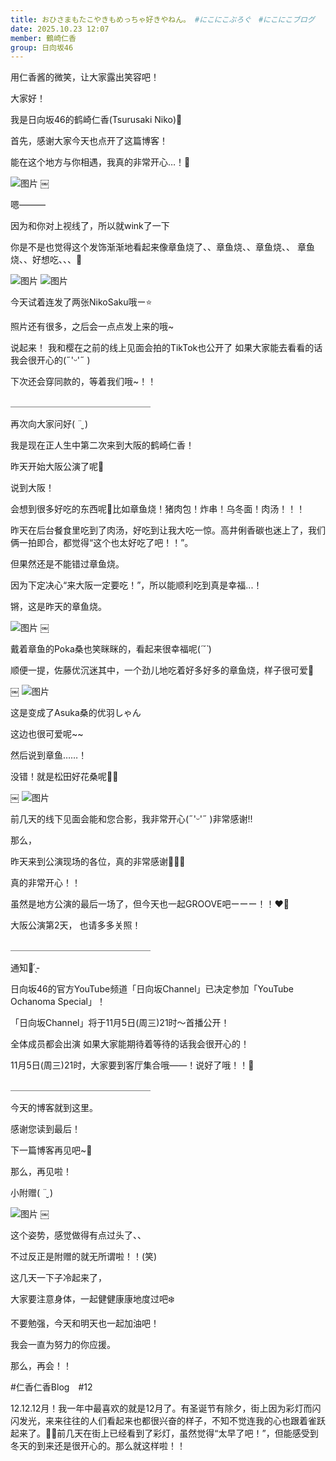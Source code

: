```yaml
---
title: おひさまもたこやきもめっちゃ好きやねん。 #にこにこぶろぐ　#にこにこブログ
date: 2025.10.23 12:07
member: 鶴崎仁香
group: 日向坂46
---
```


用仁香酱的微笑，让大家露出笑容吧！







大家好！

我是日向坂46的鹤崎仁香(Tsurusaki Niko)🍡



首先，感谢大家今天也点开了这篇博客！


能在这个地方与你相遇，我真的非常开心…！🩶



![图片](https://cdn.hinatazaka46.com/files/14/diary/official/member/moblog/202510/mobwLfOAM.jpg)
￼

嗯———

因为和你对上视线了，所以就wink了一下




你是不是也觉得这个发饰渐渐地看起来像章鱼烧了、、章鱼烧、、章鱼烧、、
章鱼烧、、好想吃、、、🐙




![图片](https://cdn.hinatazaka46.com/files/14/diary/official/member/moblog/202510/mobO2Z3fZ.jpg)
![图片](https://cdn.hinatazaka46.com/files/14/diary/official/member/moblog/202510/mob4o4E5v.jpg)



今天试着连发了两张NikoSaku哦ー⭐️


照片还有很多，之后会一点点发上来的哦~


说起来！
我和樱在之前的线上见面会拍的TikTok也公开了
如果大家能去看看的话我会很开心的(˶'ᵕ'˶ )‪︎



下次还会穿同款的，等着我们哦~！！


＿＿＿＿＿＿＿＿＿＿＿＿＿＿＿＿


再次向大家问好( ¨̮ )



我是现在正人生中第二次来到大阪的鹤崎仁香！



昨天开始大阪公演了呢💭



说到大阪！


会想到很多好吃的东西呢💭比如章鱼烧！猪肉包！炸串！乌冬面！肉汤！！！



昨天在后台餐食里吃到了肉汤，好吃到让我大吃一惊。高井俐香碳也迷上了，我们俩一拍即合，都觉得“这个也太好吃了吧！！”。



但果然还是不能错过章鱼烧。



因为下定决心“来大阪一定要吃！”，所以能顺利吃到真是幸福...！




锵，这是昨天的章鱼烧。

![图片](https://cdn.hinatazaka46.com/files/14/diary/official/member/moblog/202510/mobVSjCi1.jpg)
￼

戴着章鱼的Poka桑也笑眯眯的，看起来很幸福呢(*´˘`*)







顺便一提，佐藤优沉迷其中，一个劲儿地吃着好多好多的章鱼烧，样子很可爱🪽


￼
![图片](https://cdn.hinatazaka46.com/files/14/diary/official/member/moblog/202510/mobdfKw0P.jpg)


这是变成了Asuka桑的优羽しゃん

这边也很可爱呢~~





然后说到章鱼……！

没错！就是松田好花桑呢🐙🤍



￼
![图片](https://cdn.hinatazaka46.com/files/14/diary/official/member/moblog/202510/mobBLLByx.jpg)



前几天的线下见面会能和您合影，我非常开心(˶'ᵕ'˶ )‪︎非常感谢!!









那么，

昨天来到公演现场的各位，真的非常感谢🙇🏻‍♀️

真的非常开心！！

虽然是地方公演的最后一场了，但今天也一起GROOVE吧ーーー！！❤️‍🔥


大阪公演第2天，
也请多多关照！



＿＿＿＿＿＿＿＿＿＿＿＿＿＿＿＿



通知📢 ̖́-‬

日向坂46的官方YouTube频道「日向坂Channel」已决定参加「YouTube Ochanoma Special」！

「日向坂Channel」将于11月5日(周三)21时～首播公开！

全体成员都会出演
如果大家能期待着等待的话我会很开心的！

11月5日(周三)21时，大家要到客厅集合哦——！说好了哦！！🍵



＿＿＿＿＿＿＿＿＿＿＿＿＿＿＿＿


今天的博客就到这里。

感谢您读到最后！

下一篇博客再见吧~🩵

那么，再见啦！














小附赠( ¨̮ )


![图片](https://cdn.hinatazaka46.com/files/14/diary/official/member/moblog/202510/mobzKC5Wo.jpg)
￼

这个姿势，感觉做得有点过头了、、

不过反正是附赠的就无所谓啦！！(笑)




这几天一下子冷起来了，

大家要注意身体，一起健健康康地度过吧❄️

不要勉强，今天和明天也一起加油吧！

我会一直为努力的你应援。

那么，再会！！

#仁香仁香Blog　#12




12.12.12月！我一年中最喜欢的就是12月了。有圣诞节有除夕，街上因为彩灯而闪闪发光，来来往往的人们看起来也都很兴奋的样子，不知不觉连我的心也跟着雀跃起来了。🎄✨前几天在街上已经看到了彩灯，虽然觉得“太早了吧！”，但能感受到冬天的到来还是很开心的。那么就这样啦！！